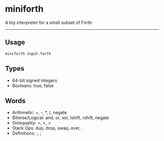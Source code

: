 # miniforth
A toy interpreter for a small subset of Forth

---
## Usage

```miniforth input.forth```

## Types
- 64-bit signed integers
- Booleans: true, false

## Words
- Arithmetic: +, -, *, /, negate
- Bitwise/Logical: and, or, xor, lshift, rshift, negate
- (In)equality: =, <, >
- Stack Ops: dup, drop, swap, over, .
- Definitions: :, ;